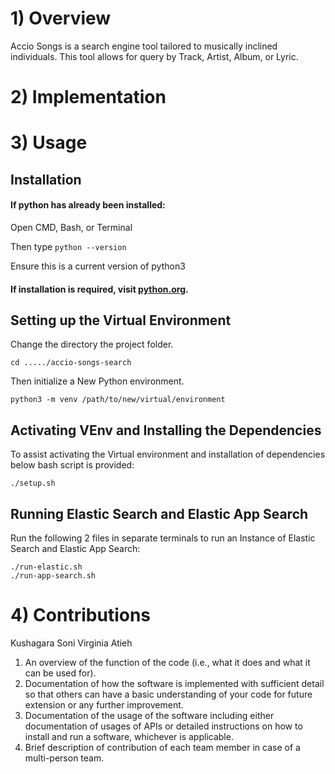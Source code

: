 # 1) Overview
Accio Songs is a search engine tool tailored to musically inclined individuals. This tool allows for query by Track, Artist, Album, or Lyric.

# 2) Implementation


# 3) Usage

## Installation

#### If python has already been installed:

Open CMD, Bash, or Terminal

Then type ```python --version```

Ensure this is a current version of python3


#### If installation is required, visit [python.org](https://www.python.org/downloads/).

## Setting up the Virtual Environment

Change the directory the project folder.

```
cd ...../accio-songs-search
```

Then initialize a New Python environment.

```
python3 -m venv /path/to/new/virtual/environment    
```

## Activating VEnv and Installing the Dependencies
To assist activating the Virtual environment and installation of dependencies below bash script is provided:

    ./setup.sh

## Running Elastic Search and Elastic App Search
Run the following 2 files in separate terminals to run an Instance of Elastic Search and Elastic App Search:

    ./run-elastic.sh
    ./run-app-search.sh

# 4) Contributions
Kushagara Soni
Virginia Atieh

1) An overview of the function of the code (i.e., what it does and what it can be used for). 
2) Documentation of how the software is implemented with sufficient detail so that others can have a basic understanding of your code for future extension or any further improvement. 
3) Documentation of the usage of the software including either documentation of usages of APIs or detailed instructions on how to install and run a software, whichever is applicable. 
5) Brief description of contribution of each team member in case of a multi-person team. 
